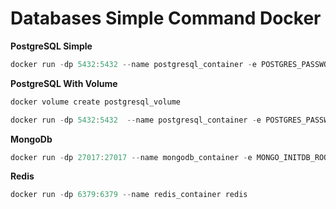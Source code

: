 # Databases Simple Command Docker

**PostgreSQL Simple**
```powershell
docker run -dp 5432:5432 --name postgresql_container -e POSTGRES_PASSWORD=admin -e POSTGRES_USER=admin postgres
```

**PostgreSQL With Volume**
```powershell
docker volume create postgresql_volume
```

```powershell
docker run -dp 5432:5432  --name postgresql_container -e POSTGRES_PASSWORD=admin -e POSTGRES_USER=admin -v postgresql_volume:/var/lib/postgresql/data postgres
```

**MongoDb**
```powershell
docker run -dp 27017:27017 --name mongodb_container -e MONGO_INITDB_ROOT_USERNAME=admin -e MONGO_INITDB_ROOT_PASSWORD=admin mongo
```

**Redis**
```powershell
docker run -dp 6379:6379 --name redis_container redis
```
